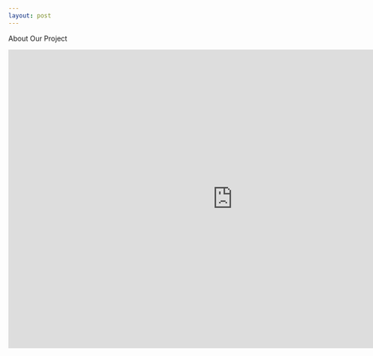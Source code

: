 ```yaml
---
layout: post
---
```


About Our Project

<iframe width="900" height="600" src="http://gist-it.appspot.com/https://github.com/18-1-SKKU-OSS/kotlin" frameborder="0" allowfullscreen></iframe>

